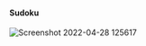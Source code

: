 #### Sudoku

![Screenshot 2022-04-28 125617](https://user-images.githubusercontent.com/104232503/165711580-b4451cfe-982a-429d-a422-e94528bb00f6.png)
